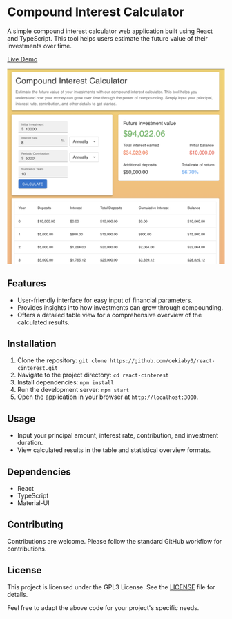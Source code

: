 # Compound Interest Calculator

A simple compound interest calculator web application built using React and TypeScript. This tool helps users estimate the future value of their investments over time.

[Live Demo](https://oekiaby0.github.io/react-cinterest/)

![Screenshot](screenshot.png)

## Features

- User-friendly interface for easy input of financial parameters.
- Provides insights into how investments can grow through compounding.
- Offers a detailed table view for a comprehensive overview of the calculated results.

## Installation

1. Clone the repository: `git clone https://github.com/oekiaby0/react-cinterest.git`
2. Navigate to the project directory: `cd react-cinterest`
3. Install dependencies: `npm install`
4. Run the development server: `npm start`
5. Open the application in your browser at `http://localhost:3000`.

## Usage

- Input your principal amount, interest rate, contribution, and investment duration.
- View calculated results in the table and statistical overview formats.

## Dependencies

- React
- TypeScript
- Material-UI

## Contributing

Contributions are welcome. Please follow the standard GitHub workflow for contributions.

## License

This project is licensed under the GPL3 License. See the [LICENSE](LICENSE) file for details.

Feel free to adapt the above code for your project's specific needs.
